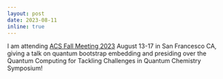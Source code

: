 ```yaml
---
layout: post
date: 2023-08-11
inline: true
---
```


I am attending [ACS Fall Meeting 2023](https://www.acs.org/meetings/acs-meetings/fall-2023.html) August 13-17 in San Francesco CA, giving a talk on quantum bootstrap embedding and presiding over the Quantum Computing for Tackling Challenges in Quantum Chemistry Symposium!

